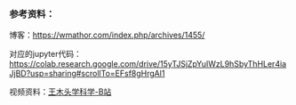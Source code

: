### 参考资料：

博客：https://wmathor.com/index.php/archives/1455/

对应的jupyter代码：https://colab.research.google.com/drive/15yTJSjZpYuIWzL9hSbyThHLer4iaJjBD?usp=sharing#scrollTo=EFsf8gHrgAl1

视频资料：[王木头学科学-B站](https://www.bilibili.com/video/BV1XH4y1T76e/?spm_id_from=333.1368.list.card_archive.click&vd_source=842fbfb86b0e5dafa9e428e288ed2efe)

